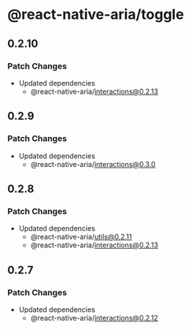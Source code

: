 # @react-native-aria/toggle

## 0.2.10

### Patch Changes

- Updated dependencies
  - @react-native-aria/interactions@0.2.13

## 0.2.9

### Patch Changes

- Updated dependencies
  - @react-native-aria/interactions@0.3.0

## 0.2.8

### Patch Changes

- Updated dependencies
  - @react-native-aria/utils@0.2.11
  - @react-native-aria/interactions@0.2.13

## 0.2.7

### Patch Changes

- Updated dependencies
  - @react-native-aria/interactions@0.2.12
